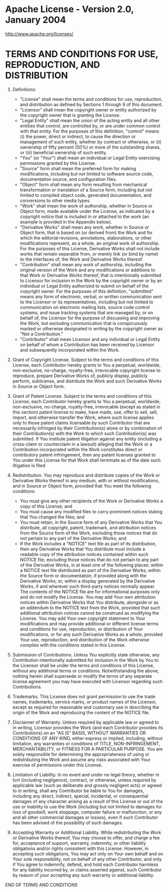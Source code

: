 Apache License - Version 2.0, January 2004
==========================================

http://www.apache.org/licenses/

TERMS AND CONDITIONS FOR USE, REPRODUCTION, AND DISTRIBUTION
============================================================

1. Definitions:
   * "License" shall mean the terms and conditions for use, reproduction, and
     distribution as defined by Sections 1 through 9 of this document.
   * "Licensor" shall mean the copyright owner or entity authorized by the
     copyright owner that is granting the License.
   * "Legal Entity" shall mean the union of the acting entity and all other
     entities that control, are controlled by, or are under common control with that
     entity. For the purposes of this definition, "control" means (i) the power,
     direct or indirect, to cause the direction or management of such entity,
     whether by contract or otherwise, or (ii) ownership of fifty percent (50%) or
     more of the outstanding shares, or (iii) beneficial ownership of such entity.
   * "You" (or "Your") shall mean an individual or Legal Entity exercising
     permissions granted by this License.
   * "Source" form shall mean the preferred form for making modifications,
     including but not limited to software source code, documentation source, and
     configuration files.
   * "Object" form shall mean any form resulting from mechanical
     transformation or translation of a Source form, including but not limited to
     compiled object code, generated documentation, and conversions to other media
     types.
   * "Work" shall mean the work of authorship, whether in Source or Object
     form, made available under the License, as indicated by a copyright notice that
     is included in or attached to the work (an example is provided in the Appendix
     below).
   * "Derivative Works" shall mean any work, whether in Source or Object form,
     that is based on (or derived from) the Work and for which the editorial
     revisions, annotations, elaborations, or other modifications represent, as a
     whole, an original work of authorship. For the purposes of this License,
     Derivative Works shall not include works that remain separable from, or merely
     link (or bind by name) to the interfaces of, the Work and Derivative Works
     thereof.
   * "Contribution" shall mean any work of authorship, including the original
     version of the Work and any modifications or additions to that Work or
     Derivative Works thereof, that is intentionally submitted to Licensor for
     inclusion in the Work by the copyright owner or by an individual or Legal
     Entity authorized to submit on behalf of the copyright owner. For the purposes
     of this definition, "submitted" means any form of electronic, verbal, or
     written communication sent to the Licensor or its representatives, including
     but not limited to communication on electronic mailing lists, source code
     control systems, and issue tracking systems that are managed by, or on behalf
     of, the Licensor for the purpose of discussing and improving the Work, but
     excluding communication that is conspicuously marked or otherwise designated in
     writing by the copyright owner as "Not a Contribution."
   * "Contributor" shall mean Licensor and any individual or Legal Entity on
     behalf of whom a Contribution has been received by Licensor and subsequently
     incorporated within the Work.

2. Grant of Copyright License. Subject to the terms and conditions of this
   License, each Contributor hereby grants to You a perpetual, worldwide,
   non-exclusive, no-charge, royalty-free, irrevocable copyright license to
   reproduce, prepare Derivative Works of, publicly display, publicly perform,
   sublicense, and distribute the Work and such Derivative Works in Source or
   Object form.

3. Grant of Patent License. Subject to the terms and conditions of this
   License, each Contributor hereby grants to You a perpetual, worldwide,
   non-exclusive, no-charge, royalty-free, irrevocable (except as stated in this
   section) patent license to make, have made, use, offer to sell, sell, import,
   and otherwise transfer the Work, where such license applies only to those
   patent claims licensable by such Contributor that are necessarily infringed by
   their Contribution(s) alone or by combination of their Contribution(s) with the
   Work to which such Contribution(s) was submitted. If You institute patent
   litigation against any entity (including a cross-claim or counterclaim in a
   lawsuit) alleging that the Work or a Contribution incorporated within the Work
   constitutes direct or contributory patent infringement, then any patent
   licenses granted to You under this License for that Work shall terminate as of
   the date such litigation is filed.

4. Redistribution. You may reproduce and distribute copies of the Work or
   Derivative Works thereof in any medium, with or without modifications, and in
   Source or Object form, provided that You meet the following conditions:
   * You must give any other recipients of the Work or Derivative Works a copy
     of this License; and
   * You must cause any modified files to carry prominent notices stating that
     You changed the files; and
   * You must retain, in the Source form of any Derivative Works that You
     distribute, all copyright, patent, trademark, and attribution notices from the
     Source form of the Work, excluding those notices that do not pertain to any
     part of the Derivative Works; and
   * If the Work includes a "NOTICE" text file as part of its distribution,
     then any Derivative Works that You distribute must include a readable copy of
     the attribution notices contained within such NOTICE file, excluding those
     notices that do not pertain to any part of the Derivative Works, in at least
     one of the following places: within a NOTICE text file distributed as part of
     the Derivative Works; within the Source form or documentation, if provided
     along with the Derivative Works; or, within a display generated by the
     Derivative Works, if and wherever such third-party notices normally appear. The
     contents of the NOTICE file are for informational purposes only and do not
     modify the License. You may add Your own attribution notices within Derivative
     Works that You distribute, alongside or as an addendum to the NOTICE text from
     the Work, provided that such additional attribution notices cannot be construed
     as modifying the License. You may add Your own copyright statement to Your
     modifications and may provide additional or different license terms and
     conditions for use, reproduction, or distribution of Your modifications, or for
     any such Derivative Works as a whole, provided Your use, reproduction, and
     distribution of the Work otherwise complies with the conditions stated in this
     License.

5. Submission of Contributions. Unless You explicitly state otherwise, any
   Contribution intentionally submitted for inclusion in the Work by You to the
   Licensor shall be under the terms and conditions of this License, without any
   additional terms or conditions. Notwithstanding the above, nothing herein shall
   supersede or modify the terms of any separate license agreement you may have
   executed with Licensor regarding such Contributions.

6. Trademarks. This License does not grant permission to use the trade names,
   trademarks, service marks, or product names of the Licensor, except as required
   for reasonable and customary use in describing the origin of the Work and
   reproducing the content of the NOTICE file.

7. Disclaimer of Warranty. Unless required by applicable law or agreed to in
   writing, Licensor provides the Work (and each Contributor provides its
   Contributions) on an "AS IS" BASIS, WITHOUT WARRANTIES OR CONDITIONS OF ANY
   KIND, either express or implied, including, without limitation, any warranties
   or conditions of TITLE, NON-INFRINGEMENT, MERCHANTABILITY, or FITNESS FOR A
   PARTICULAR PURPOSE. You are solely responsible for determining the
   appropriateness of using or redistributing the Work and assume any risks
   associated with Your exercise of permissions under this License.

8. Limitation of Liability. In no event and under no legal theory, whether in
   tort (including negligence), contract, or otherwise, unless required by
   applicable law (such as deliberate and grossly negligent acts) or agreed to in
   writing, shall any Contributor be liable to You for damages, including any
   direct, indirect, special, incidental, or consequential damages of any
   character arising as a result of this License or out of the use or inability to
   use the Work (including but not limited to damages for loss of goodwill, work
   stoppage, computer failure or malfunction, or any and all other commercial
   damages or losses), even if such Contributor has been advised of the
   possibility of such damages.

9. Accepting Warranty or Additional Liability. While redistributing the Work or
   Derivative Works thereof, You may choose to offer, and charge a fee for,
   acceptance of support, warranty, indemnity, or other liability obligations
   and/or rights consistent with this License. However, in accepting such
   obligations, You may act only on Your own behalf and on Your sole
   responsibility, not on behalf of any other Contributor, and only if You agree
   to indemnify, defend, and hold each Contributor harmless for any liability
   incurred by, or claims asserted against, such Contributor by reason of your
   accepting any such warranty or additional liability.

END OF TERMS AND CONDITIONS

